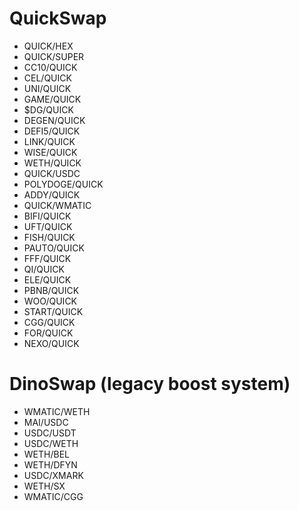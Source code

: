 # QuickSwap

* QUICK/HEX
* QUICK/SUPER
* CC10/QUICK
* CEL/QUICK
* UNI/QUICK
* GAME/QUICK
* $DG/QUICK
* DEGEN/QUICK
* DEFI5/QUICK
* LINK/QUICK
* WISE/QUICK
* WETH/QUICK
* QUICK/USDC
* POLYDOGE/QUICK
* ADDY/QUICK
* QUICK/WMATIC
* BIFI/QUICK
* UFT/QUICK
* FISH/QUICK
* PAUTO/QUICK
* FFF/QUICK
* QI/QUICK
* ELE/QUICK
* PBNB/QUICK
* WOO/QUICK
* START/QUICK
* CGG/QUICK
* FOR/QUICK
* NEXO/QUICK

# DinoSwap (legacy boost system)

* WMATIC/WETH
* MAI/USDC
* USDC/USDT
* USDC/WETH
* WETH/BEL
* WETH/DFYN
* USDC/XMARK
* WETH/SX
* WMATIC/CGG
